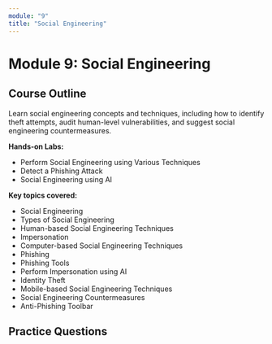 ```yaml
---
module: "9"
title: "Social Engineering"
---
```


# Module 9: Social Engineering

## Course Outline

Learn social engineering concepts and techniques, including how to identify theft attempts, audit human-level vulnerabilities, and suggest social engineering countermeasures.

**Hands-on Labs:**

- Perform Social Engineering using Various Techniques
- Detect a Phishing Attack
- Social Engineering using AI

**Key topics covered:**

- Social Engineering
- Types of Social Engineering
- Human-based Social Engineering Techniques
- Impersonation
- Computer-based Social Engineering Techniques
- Phishing
- Phishing Tools
- Perform Impersonation using AI
- Identity Theft
- Mobile-based Social Engineering Techniques
- Social Engineering Countermeasures
- Anti-Phishing Toolbar

## Practice Questions
